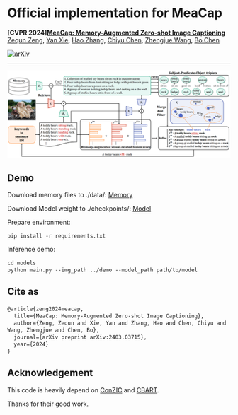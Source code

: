 # Official implementation for MeaCap
**[CVPR 2024][MeaCap: Memory-Augmented Zero-shot Image Captioning](https://arxiv.org/abs/2403.03715)**
<br/>
[Zequn Zeng](https://joeyz0z.github.io/),
[Yan Xie](),
[Hao Zhang](https://scholar.google.com/citations?user=Eo8e5icAAAAJ),
[Chiyu Chen](),
[Zhengjue Wang](https://scholar.google.com/citations?user=qTQj_I4AAAAJ),
[Bo Chen](https://scholar.google.com/citations?user=uv16_-UAAAAJ)
<br/>

[comment]: <> ([![Project Website]&#40;https://img.shields.io/badge/Project-Website-orange&#41;]&#40;https://tuneavideo.github.io/&#41;)
[![arXiv](https://img.shields.io/badge/arXiv-2403.03715-b31b1b.svg)](https://arxiv.org/abs/2403.03715)
***

![Local Image](./git_images/model.png)

## Demo
Download memory files to ./data/: [Memory](https://drive.google.com/file/d/1iN886emz_9Sa31gLyL5LbdCFE98rLU4-/view?usp=drive_link)

Download Model weight to ./checkpoints/: [Model](https://drive.google.com/file/d/1qEAi7yFqaiZ-Ufa3GeoHEA9e4A8LrNN0/view?usp=drive_link)

Prepare environment:
```
pip install -r requirements.txt
```
Inference demo:
```
cd models
python main.py --img_path ../demo --model_path path/to/model
```

## Cite as
```
@article{zeng2024meacap,
  title={MeaCap: Memory-Augmented Zero-shot Image Captioning},
  author={Zeng, Zequn and Xie, Yan and Zhang, Hao and Chen, Chiyu and Wang, Zhengjue and Chen, Bo},
  journal={arXiv preprint arXiv:2403.03715},
  year={2024}
}
```

## Acknowledgement

This code is heavily depend on [ConZIC](https://github.com/joeyz0z/ConZIC) and [CBART](https://github.com/NLPCode/CBART).

Thanks for their good work.

